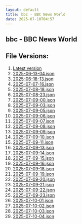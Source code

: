 ```yaml
---
layout: default
title: bbc - BBC News World
date: 2025-07-10T04:57
---
```


## bbc - BBC News World

<div id="data-chart"></div>
<div id="data-table"></div>
<script>
document.addEventListener('DOMContentLoaded', function(){
  document.getElementById('data-table').textContent = 'This source isn't supported for tables yet.';
});
</script>

## File Versions:
1. [Latest version](./latest.json)
2. [2025-06-13-04.json](./2025-06-13-04.json)
3. [2025-06-18-13.json](./2025-06-18-13.json)
4. [2025-07-07-16.json](./2025-07-07-16.json)
5. [2025-07-08-18.json](./2025-07-08-18.json)
6. [2025-07-08-23.json](./2025-07-08-23.json)
7. [2025-07-09-00.json](./2025-07-09-00.json)
8. [2025-07-09-03.json](./2025-07-09-03.json)
9. [2025-07-09-05.json](./2025-07-09-05.json)
10. [2025-07-09-06.json](./2025-07-09-06.json)
11. [2025-07-09-07.json](./2025-07-09-07.json)
12. [2025-07-09-08.json](./2025-07-09-08.json)
13. [2025-07-09-09.json](./2025-07-09-09.json)
14. [2025-07-09-10.json](./2025-07-09-10.json)
15. [2025-07-09-11.json](./2025-07-09-11.json)
16. [2025-07-09-13.json](./2025-07-09-13.json)
17. [2025-07-09-14.json](./2025-07-09-14.json)
18. [2025-07-09-15.json](./2025-07-09-15.json)
19. [2025-07-09-16.json](./2025-07-09-16.json)
20. [2025-07-09-18.json](./2025-07-09-18.json)
21. [2025-07-09-19.json](./2025-07-09-19.json)
22. [2025-07-09-20.json](./2025-07-09-20.json)
23. [2025-07-09-21.json](./2025-07-09-21.json)
24. [2025-07-09-22.json](./2025-07-09-22.json)
25. [2025-07-09-23.json](./2025-07-09-23.json)
26. [2025-07-10-01.json](./2025-07-10-01.json)
27. [2025-07-10-02.json](./2025-07-10-02.json)
28. [2025-07-10-03.json](./2025-07-10-03.json)
29. [2025-07-10-04.json](./2025-07-10-04.json)
